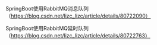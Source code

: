 
SpringBoot使用RabbitMQ消息队列（https://blog.csdn.net/lizc_lizc/article/details/80722090）

 SpringBoot使用RabbitMQ延时队列（https://blog.csdn.net/lizc_lizc/article/details/80722763）